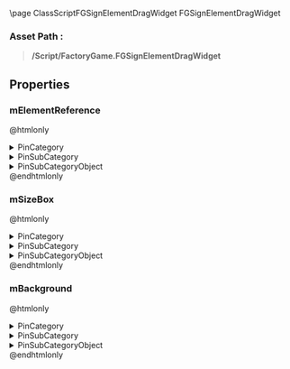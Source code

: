 \page ClassScriptFGSignElementDragWidget FGSignElementDragWidget
### Asset Path :
<b><blockquote>/Script/FactoryGame.FGSignElementDragWidget</blockquote></b>
## Properties

### mElementReference
@htmlonly
<details>
 <summary>PinCategory</summary>
<blockquote>Object</blockquote>
</details>
<details>
 <summary>PinSubCategory</summary>
<blockquote>Object</blockquote>
</details>
<details>
 <summary>PinSubCategoryObject</summary>
<b><a href="_class_script_f_g_sign_element_widget.html"><blockquote>FGSignElementWidget</blockquote></a></b>
</details>
@endhtmlonly

### mSizeBox
@htmlonly
<details>
 <summary>PinCategory</summary>
<blockquote>Object</blockquote>
</details>
<details>
 <summary>PinSubCategory</summary>
<blockquote>Object</blockquote>
</details>
<details>
 <summary>PinSubCategoryObject</summary>
<b><a href="_class_script_size_box.html"><blockquote>SizeBox</blockquote></a></b>
</details>
@endhtmlonly

### mBackground
@htmlonly
<details>
 <summary>PinCategory</summary>
<blockquote>Object</blockquote>
</details>
<details>
 <summary>PinSubCategory</summary>
<blockquote>Object</blockquote>
</details>
<details>
 <summary>PinSubCategoryObject</summary>
<b><a href="_class_script_image.html"><blockquote>Image</blockquote></a></b>
</details>
@endhtmlonly

